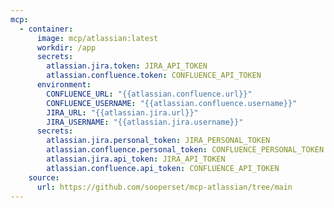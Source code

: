 ```yaml
---
mcp:
  - container:
      image: mcp/atlassian:latest
      workdir: /app
      secrets:
        atlassian.jira.token: JIRA_API_TOKEN
        atlassian.confluence.token: CONFLUENCE_API_TOKEN
      environment:
        CONFLUENCE_URL: "{{atlassian.confluence.url}}"
        CONFLUENCE_USERNAME: "{{atlassian.confluence.username}}"
        JIRA_URL: "{{atlassian.jira.url}}"
        JIRA_USERNAME: "{{atlassian.jira.username}}"
      secrets:
        atlassian.jira.personal_token: JIRA_PERSONAL_TOKEN
        atlassian.confluence.personal_token: CONFLUENCE_PERSONAL_TOKEN
        atlassian.jira.api_token: JIRA_API_TOKEN
        atlassian.confluence.api_token: CONFLUENCE_API_TOKEN
    source:
      url: https://github.com/sooperset/mcp-atlassian/tree/main
---
```

